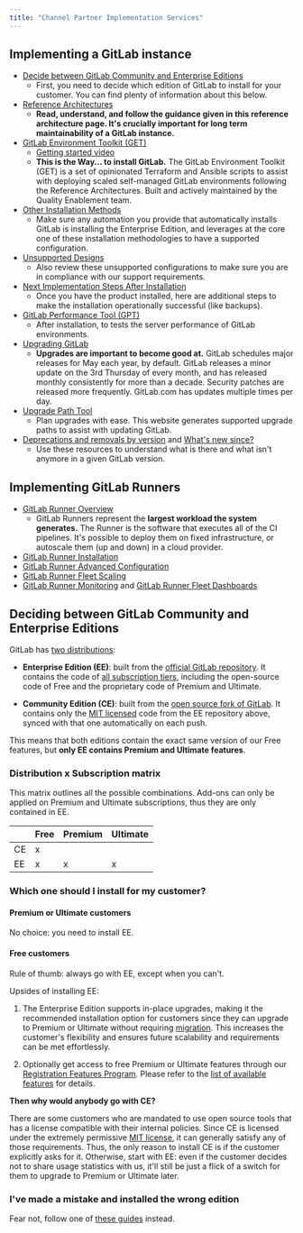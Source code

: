 ```yaml
---
title: "Channel Partner Implementation Services"
---
```


<link rel="stylesheet" type="text/css" href="/stylesheets/biztech.css" />

## Implementing a GitLab instance

- [Decide between GitLab Community and Enterprise Editions](#deciding-between-gitlab-community-and-enterprise-editions)
  - First, you need to decide which edition of GitLab to install for your customer. You can find plenty of information about this below.
- [Reference Architectures](https://docs.gitlab.com/ee/administration/reference_architectures/)
  - **Read, understand, and follow the guidance given in this reference architecture page.  It's crucially important for long term maintainability of a GitLab instance.**
- [GitLab Environment Toolkit (GET)](https://gitlab.com/gitlab-org/gitlab-environment-toolkit#documentation)
  - [Getting started video](https://partners.gitlab.com/prm/English/s/assets?id=543232&renderMode=Collection)
  - **This is the Way... to install GitLab.**  The GitLab Environment Toolkit (GET) is a set of opinionated Terraform and Ansible scripts to assist with deploying scaled self-managed GitLab environments following the Reference Architectures.  Built and actively maintained by the Quality Enablement team.
- [Other Installation Methods](https://docs.gitlab.com/ee/install/install_methods.html)
  - Make sure any automation you provide that automatically installs GitLab is installing the Enterprise Edition, and leverages at the core one of these installation methodologies to have a supported configuration.
- [Unsupported Designs](https://docs.gitlab.com/ee/administration/reference_architectures/#deviating-from-the-suggested-reference-architectures)
  - Also review these unsupported configurations to make sure you are in compliance with our support requirements.
- [Next Implementation Steps After Installation](https://docs.gitlab.com/ee/install/next_steps.html)
  - Once you have the product installed, here are additional steps to make the installation operationally successful (like backups).
- [GitLab Performance Tool (GPT)](https://gitlab.com/gitlab-org/quality/performance)
  - After installation, to tests the server performance of GitLab environments.
- [Upgrading GitLab](https://docs.gitlab.com/ee/update/)
  - **Upgrades are important to become good at.**  GitLab schedules major releases for May each year, by default.  GitLab releases a minor update on the 3rd Thursday of every month, and has released monthly consistently for more than a decade. Security patches are released more frequently. GitLab.com has updates multiple times per day.
- [Upgrade Path Tool](https://gitlab-com.gitlab.io/support/toolbox/upgrade-path/)
  - Plan upgrades with ease. This website generates supported upgrade paths to assist with updating GitLab.
- [Deprecations and removals by version](https://docs.gitlab.com/ee/update/deprecations.html) and [What's new since?](https://gitlab-com.gitlab.io/cs-tools/gitlab-cs-tools/what-is-new-since/?tab=features)
  - Use these resources to understand what is there and what isn't anymore in a given GitLab version.

## Implementing GitLab Runners

- [GitLab Runner Overview](https://docs.gitlab.com/runner/)
  - GitLab Runners represent the **largest workload the system generates.**  The Runner is the software that executes all of the CI pipelines.  It's possible to deploy them on fixed infrastructure, or autoscale them (up and down) in a cloud provider.
- [GitLab Runner Installation](https://docs.gitlab.com/runner/install/)
- [GitLab Runner Advanced Configuration](https://docs.gitlab.com/runner/configuration/)
- [GitLab Runner Fleet Scaling](https://docs.gitlab.com/runner/fleet_scaling/)
- [GitLab Runner Monitoring](https://docs.gitlab.com/runner/monitoring/) and [GitLab Runner Fleet Dashboards](https://docs.gitlab.com/ee/ci/runners/runner_fleet_dashboard.html)

## Deciding between GitLab Community and Enterprise Editions

GitLab has [two distributions](https://about.gitlab.com/install/ce-or-ee/):

- **Enterprise Edition (EE)**: built from the [official GitLab repository](https://gitlab.com/gitlab-org/gitlab). It contains the code of [all subscription tiers](https://about.gitlab.com/pricing/), including the open-source code of Free and the proprietary code of Premium and Ultimate.

- **Community Edition (CE)**: built from the [open source fork of GitLab](https://gitlab.com/rluna-gitlab/gitlab-ce). It contains only the [MIT licensed](https://opensource.org/license/mit) code from the EE repository above, synced with that one automatically on each push.

This means that both editions contain the exact same version of our Free features, but **only EE contains Premium and Ultimate features**.

### Distribution x Subscription matrix

This matrix outlines all the possible combinations. Add-ons can only be applied on Premium and Ultimate subscriptions, thus they are only contained in EE.

|        | Free   | Premium | Ultimate |
| ------ | ------ | ------  | -------- |
| CE     | x      |         |          |
| EE     | x      | x       | x        |

### Which one should I install for my customer?

#### Premium or Ultimate customers

No choice: you need to install EE.

#### Free customers

Rule of thumb: always go with EE, except when you can't.

Upsides of installing EE:

1. The Enterprise Edition supports in-place upgrades, making it the recommended installation option for customers since they can upgrade to Premium or Ultimate without requiring [migration](/handbook/resellers/partner-enablement/partner-migration-services/). This increases the customer's flexibility and ensures future scalability and requirements can be met effortlessly.

2. Optionally get access to free Premium or Ultimate features through our [Registration Features Program](https://docs.gitlab.com/ee/administration/settings/usage_statistics.html#registration-features-program). Please refer to the [list of available features](https://docs.gitlab.com/ee/administration/settings/usage_statistics.html#available-features) for details.

**Then why would anybody go with CE?**

There are some customers who are mandated to use open source tools that has a license compatible with their internal policies. Since CE is licensed under the extremely permissive [MIT license](https://opensource.org/license/mit), it can generally satisfy any of those requirements. Thus, the only reason to install CE is if the customer explicitly asks for it. Otherwise, start with EE: even if the customer decides not to share usage statistics with us, it'll still be just a flick of a switch for them to upgrade to Premium or Ultimate later.

### I've made a mistake and installed the wrong edition

Fear not, follow one of [these guides](https://docs.gitlab.com/update/#upgrading-between-editions) instead.
